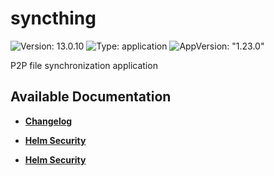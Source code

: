 # syncthing

![Version: 13.0.10](https://img.shields.io/badge/Version-13.0.10-informational?style=flat-square) ![Type: application](https://img.shields.io/badge/Type-application-informational?style=flat-square) ![AppVersion: "1.23.0"](https://img.shields.io/badge/AppVersion-"1.23.0"-informational?style=flat-square)

P2P file synchronization application

## Available Documentation

- [**Changelog**](CHANGELOG)

- [**Helm Security**](container-security)

- [**Helm Security**](helm-security)

